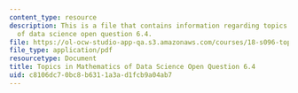 ```yaml
---
content_type: resource
description: This is a file that contains information regarding topics in mathematics
  of data science open question 6.4.
file: https://ol-ocw-studio-app-qa.s3.amazonaws.com/courses/18-s096-topics-in-mathematics-of-data-science-fall-2015/c8106dc70bc8b6311a3ad1fcb9a04ab7_MIT18_S096F15_Open6.4.pdf
file_type: application/pdf
resourcetype: Document
title: Topics in Mathematics of Data Science Open Question 6.4
uid: c8106dc7-0bc8-b631-1a3a-d1fcb9a04ab7
---
```

